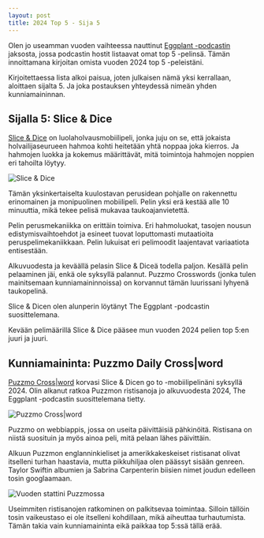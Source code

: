 ```yaml
---
layout: post
title: 2024 Top 5 - Sija 5 
---
```

Olen jo useamman vuoden vaihteessa nauttinut [Eggplant -podcastin](https://eggplant.show/) jaksosta, jossa podcastin hostit listaavat omat top 5 -pelinsä. Tämän innoittamana kirjoitan omista vuoden 2024 top 5 -peleistäni.

Kirjoitettaessa lista alkoi paisua, joten julkaisen nämä yksi kerrallaan, aloittaen sijalta 5. Ja joka postauksen yhteydessä nimeän yhden kunniamaininnan.

## Sijalla 5: Slice & Dice

[Slice & Dice](https://tann.itch.io/slice-dice) on luolaholvausmobiilipeli, jonka juju on se, että jokaista holvailijaseurueen hahmoa kohti heitetään yhtä noppaa joka kierros. Ja hahmojen luokka ja kokemus määrittävät, mitä toimintoja hahmojen noppien eri tahoilta löytyy. 

![Slice & Dice](https://anttiki.github.io/images/slice-n-dice.png "Slice & Dice")

Tämän yksinkertaiselta kuulostavan perusidean pohjalle on rakennettu erinomainen ja monipuolinen mobiilipeli. Pelin yksi erä kestää alle 10 minuuttia, mikä tekee pelisä mukavaa taukoajanvietettä. 

Pelin perusmekaniikka on erittäin toimiva. Eri hahmoluokat, tasojen nousun edistymisvaihtoehdot ja esineet tuovat loputtomasti mutaatioita peruspelimekaniikkaan. Pelin lukuisat eri pelimoodit laajentavat variaatiota entisestään.

Alkuvuodesta ja keväällä pelasin Slice & Diceä todella paljon. Kesällä pelin pelaaminen jäi, enkä ole syksyllä palannut. Puzzmo Crosswords (jonka tulen mainitsemaan kunniamaininnoissa) on korvannut tämän luurissani lyhyenä taukopelinä.

Slice & Dicen olen alunperin löytänyt The Eggplant -podcastin suosittelemana.

Kevään pelimäärillä Slice & Dice pääsee mun vuoden 2024 pelien top 5:en juuri ja juuri.

## Kunniamaininta: Puzzmo Daily Cross|word

[Puzzmo Cross|word](https://www.puzzmo.com/game/crossword) korvasi Slice & Dicen go to -mobiilipelinäni syksyllä 2024. Olin alkanut ratkoa Puzzmon ristisanoja jo alkuvuodesta 2024, The Eggplant -podcastin suosittelemana tietty.

![Puzzmo Cross|word](https://anttiki.github.io/images/puzzmo1.jpg "Puzzmo Cross|word")

Puzzmo on webbiappis, jossa on useita päivittäisiä pähkinöitä. Ristisana on niistä suosituin ja myös ainoa peli, mitä pelaan lähes päivittäin.

Alkuun Puzzmon englanninkieliset ja amerikkakeskeiset ristisanat olivat itselleni turhan haastavia, mutta pikkuhiljaa olen päässyt sisään genreen. Taylor Swiftin albumien ja Sabrina Carpenterin biisien nimet joudun edelleen tosin googlaamaan.

![Vuoden stattini Puzzmossa](https://anttiki.github.io/images/puzzmo1.jpg "Vuoden stattini Puzzmossa")

Useimmiten ristisanojen ratkominen on palkitsevaa toimintaa. Silloin tällöin tosin vaikeustaso ei ole itselleni kohdillaan, mikä aiheuttaa turhautumista. Tämän takia vain kunniamaininta eikä paikkaa top 5:ssä tällä erää.
